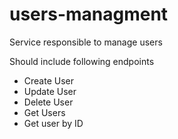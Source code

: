 # users-managment
Service responsible to manage users

Should include following endpoints
* Create User
* Update User
* Delete User
* Get Users
* Get user by ID